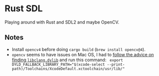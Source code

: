 # Rust SDL

Playing around with Rust and SDL2 and maybe OpenCV.

## Notes

* Install `opencv4` before doing `cargo build` (`brew install opencv@4`).
* `opencv` seems to have issues on Mac OS, I had to [follow the advice
on finding `libclang.dylib`](https://lib.rs/crates/opencv) and run
this command: ` export DYLD_FALLBACK_LIBRARY_PATH="$(xcode-select
--print-path)/Toolchains/XcodeDefault.xctoolchain/usr/lib/"`